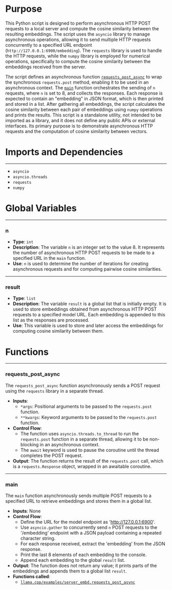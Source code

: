 # Purpose
This Python script is designed to perform asynchronous HTTP POST requests to a local server and compute the cosine similarity between the resulting embeddings. The script uses the `asyncio` library to manage asynchronous operations, allowing it to send multiple HTTP requests concurrently to a specified URL endpoint (`http://127.0.0.1:6900/embedding`). The `requests` library is used to handle the HTTP requests, while the `numpy` library is employed for numerical operations, specifically to compute the cosine similarity between the embeddings received from the server.

The script defines an asynchronous function [`requests_post_async`](#cpp/examples/server_embdrequests_post_async) to wrap the synchronous `requests.post` method, enabling it to be used in an asynchronous context. The [`main`](#cpp/examples/server_embdmain) function orchestrates the sending of `n` requests, where `n` is set to 8, and collects the responses. Each response is expected to contain an "embedding" in JSON format, which is then printed and stored in a list. After gathering all embeddings, the script calculates the cosine similarity between each pair of embeddings using `numpy` operations and prints the results. This script is a standalone utility, not intended to be imported as a library, and it does not define any public APIs or external interfaces. Its primary purpose is to demonstrate asynchronous HTTP requests and the computation of cosine similarity between vectors.
# Imports and Dependencies

---
- `asyncio`
- `asyncio.threads`
- `requests`
- `numpy`


# Global Variables

---
### n
- **Type**: `int`
- **Description**: The variable `n` is an integer set to the value 8. It represents the number of asynchronous HTTP POST requests to be made to a specified URL in the `main` function.
- **Use**: `n` is used to determine the number of iterations for creating asynchronous requests and for computing pairwise cosine similarities.


---
### result
- **Type**: `list`
- **Description**: The variable `result` is a global list that is initially empty. It is used to store embeddings obtained from asynchronous HTTP POST requests to a specified model URL. Each embedding is appended to this list as the responses are processed.
- **Use**: This variable is used to store and later access the embeddings for computing cosine similarity between them.


# Functions

---
### requests\_post\_async<!-- {{#callable:llama.cpp/examples/server_embd.requests_post_async}} -->
The `requests_post_async` function asynchronously sends a POST request using the `requests` library in a separate thread.
- **Inputs**:
    - `*args`: Positional arguments to be passed to the `requests.post` function.
    - `**kwargs`: Keyword arguments to be passed to the `requests.post` function.
- **Control Flow**:
    - The function uses `asyncio.threads.to_thread` to run the `requests.post` function in a separate thread, allowing it to be non-blocking in an asynchronous context.
    - The `await` keyword is used to pause the coroutine until the thread completes the POST request.
- **Output**: The function returns the result of the `requests.post` call, which is a `requests.Response` object, wrapped in an awaitable coroutine.


---
### main<!-- {{#callable:llama.cpp/examples/server_embd.main}} -->
The `main` function asynchronously sends multiple POST requests to a specified URL to retrieve embeddings and stores them in a global list.
- **Inputs**: None
- **Control Flow**:
    - Define the URL for the model endpoint as 'http://127.0.0.1:6900'.
    - Use `asyncio.gather` to concurrently send `n` POST requests to the '/embedding' endpoint with a JSON payload containing a repeated character string.
    - For each response received, extract the 'embedding' from the JSON response.
    - Print the last 8 elements of each embedding to the console.
    - Append each embedding to the global `result` list.
- **Output**: The function does not return any value; it prints parts of the embeddings and appends them to a global list `result`.
- **Functions called**:
    - [`llama.cpp/examples/server_embd.requests_post_async`](#cpp/examples/server_embdrequests_post_async)


